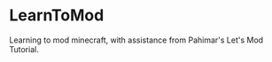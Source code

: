 LearnToMod
==========

Learning to mod minecraft, with assistance from Pahimar's Let's Mod Tutorial.